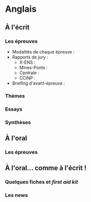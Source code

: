 # Anglais

## À l'écrit
### Les épreuves
* Modalités de chaque épreuve :
* Rapports de jury :
    * X-ENS :
    * Mines-Ponts :
    * Centrale :
    * CCINP :
* Briefing d'avant-épreuve :
### Thèmes
### Essays
### Synthèses

## À l'oral
### Les épreuves


## À l'oral… comme à l'écrit !
### Quelques fiches et _first aid kit_
### Les news 
